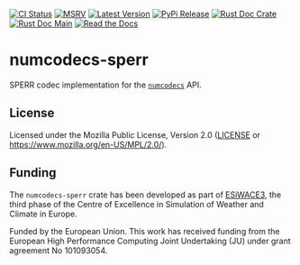 [![CI Status]][workflow] [![MSRV]][repo] [![Latest Version]][crates.io] [![PyPi Release]][pypi] [![Rust Doc Crate]][docs.rs] [![Rust Doc Main]][docs] [![Read the Docs]][rtdocs]

[CI Status]: https://img.shields.io/github/actions/workflow/status/juntyr/numcodecs-rs/ci.yml?branch=main
[workflow]: https://github.com/juntyr/numcodecs-rs/actions/workflows/ci.yml?query=branch%3Amain

[MSRV]: https://img.shields.io/badge/MSRV-1.87.0-blue
[repo]: https://github.com/juntyr/numcodecs-rs

[Latest Version]: https://img.shields.io/crates/v/numcodecs-sperr
[crates.io]: https://crates.io/crates/numcodecs-sperr

[PyPi Release]: https://img.shields.io/pypi/v/numcodecs-wasm-sperr.svg
[pypi]: https://pypi.python.org/pypi/numcodecs-wasm-sperr

[Rust Doc Crate]: https://img.shields.io/docsrs/numcodecs-sperr
[docs.rs]: https://docs.rs/numcodecs-sperr/

[Rust Doc Main]: https://img.shields.io/badge/docs-main-blue
[docs]: https://juntyr.github.io/numcodecs-rs/numcodecs_sperr

[Read the Docs]: https://img.shields.io/readthedocs/numcodecs-wasm?label=readthedocs
[rtdocs]: https://numcodecs-wasm.readthedocs.io/en/stable/api/numcodecs_wasm_sperr/

# numcodecs-sperr

SPERR codec implementation for the [`numcodecs`] API.

[`numcodecs`]: https://docs.rs/numcodecs/0.2/numcodecs/

## License

Licensed under the Mozilla Public License, Version 2.0 ([LICENSE](LICENSE) or https://www.mozilla.org/en-US/MPL/2.0/).

## Funding

The `numcodecs-sperr` crate has been developed as part of [ESiWACE3](https://www.esiwace.eu), the third phase of the Centre of Excellence in Simulation of Weather and Climate in Europe.

Funded by the European Union. This work has received funding from the European High Performance Computing Joint Undertaking (JU) under grant agreement No 101093054.
